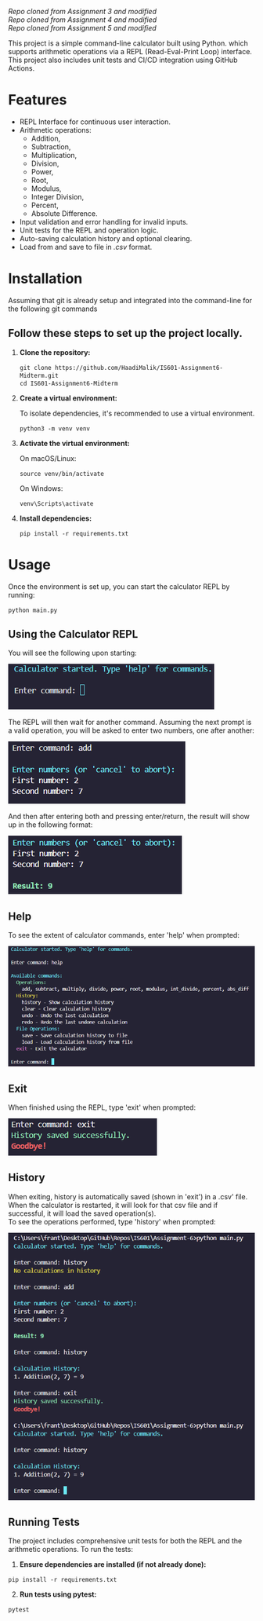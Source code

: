 *Repo cloned from Assignment 3 and modified*  
*Repo cloned from Assignment 4 and modified*  
*Repo cloned from Assignment 5 and modified*

This project is a simple command-line calculator built using Python. which supports arithmetic operations via a REPL (Read-Eval-Print Loop) interface. This project also includes unit tests and CI/CD integration using GitHub Actions.

# Features

- REPL Interface for continuous user interaction.
- Arithmetic operations:
    - Addition,
    - Subtraction,
    - Multiplication,
    - Division,
    - Power,
    - Root,
    - Modulus,
    - Integer Division,
    - Percent,
    - Absolute Difference.
- Input validation and error handling for invalid inputs.
- Unit tests for the REPL and operation logic.
- Auto-saving calculation history and optional clearing.
- Load from and save to file in *.csv* format.

# Installation

Assuming that git is already setup and integrated into the command-line for the following git commands

## Follow these steps to set up the project locally.

1.  **Clone the repository:**

    ```
    git clone https://github.com/HaadiMalik/IS601-Assignment6-Midterm.git
    cd IS601-Assignment6-Midterm
    ```

2.  **Create a virtual environment:**

    To isolate dependencies, it's recommended to use a virtual environment.

    ```
    python3 -m venv venv
    ```

3.  **Activate the virtual environment:**

    On macOS/Linux:

    ```
    source venv/bin/activate
    ```

    On Windows:

    ```
    venv\Scripts\activate
    ```

4.  **Install dependencies:**

    ```
    pip install -r requirements.txt
    ```

# Usage

Once the environment is set up, you can start the calculator REPL by running:

```
python main.py
```


## Using the Calculator REPL

You will see the following upon starting:

![Starting the program](readme-images/start.png)


The REPL will then wait for another command. Assuming the next prompt is a valid operation, you will be asked to enter two numbers, one after another:

![Enter 'add' and two more numbers (a, b)](readme-images/operation.png)


And then after entering both and pressing enter/return, the result will show up in the following format:

![Result of 'add'](readme-images/result.png)


## Help

To see the extent of calculator commands, enter 'help' when prompted:

![The help menu](readme-images/help.png)


## Exit

When finished using the REPL, type 'exit' when prompted:

![Typing 'exit'](readme-images/exit.png)


## History

When exiting, history is automatically saved (shown in 'exit') in a .csv' file.  
When the calculator is restarted, it will look for that csv file and if successful, it will load the saved operation(s).  
To see the operations performed, type 'history' when prompted:

![Performing an operation then exiting and rerunning the calculator](readme-images/history.png)



## Running Tests

The project includes comprehensive unit tests for both the REPL and the arithmetic operations. To run the tests:

1. **Ensure dependencies are installed (if not already done):**

```
pip install -r requirements.txt
```

2. **Run tests using pytest:**

```
pytest
```
